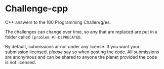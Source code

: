 Challenge-cpp
=============

C++ answers to the 100 Programming Challen/g/es.

The challenges can change over time, so any that are replaced are put in a folder called ```[problem #]-DEPRECATED```.

By default, submissions ar not under any license.
If you want your submission licensed, _please_ say so when posting the code.
All submissions are anonymous and can be shared to anyone the planet provided the code is not licensed.
